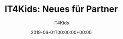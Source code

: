 ---
title: "IT4Kids: Neues für Partner"
description: "Dank starken Partnern haben wir 1200 Kids Zugang zu digitaler Bildung geben können."
date: 2019-06-01T00:00:00+00:00
startDate: 2019-01-01T00:00:00+00:00
draft: false
author: "IT4Kids"
kidsCount: 1200
customerCount: 31
ogsCustomerCount: 25 
regularCustomerCount: 2
licensedCustomerCount: 1
eventCustomerCount: 3
stateCount: 2
studentCount: 41
newStudentCount: 17
---